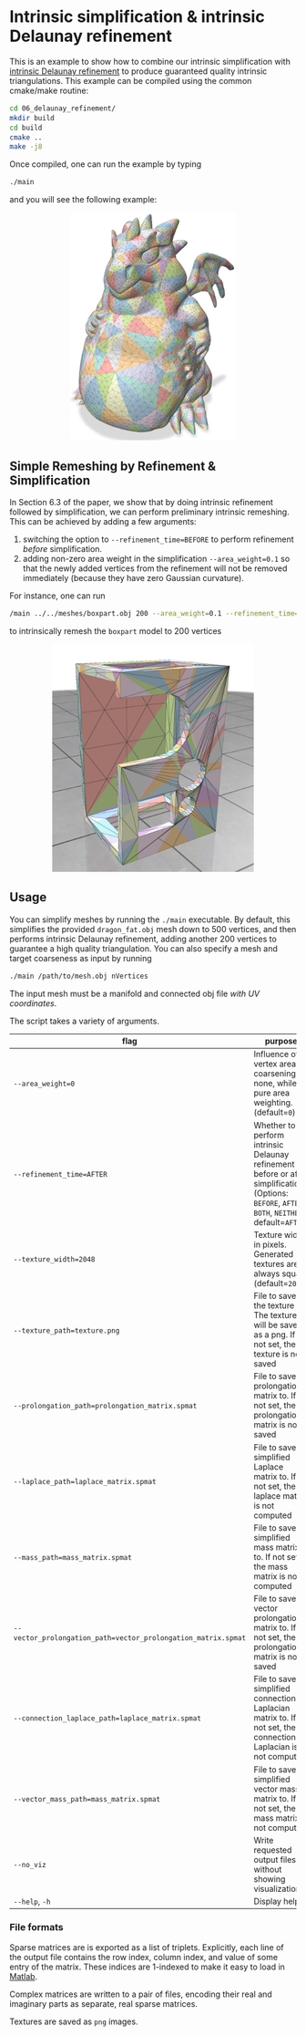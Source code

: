 # Intrinsic simplification & intrinsic Delaunay refinement
This is an example to show how to combine our intrinsic simplification with [intrinsic Delaunay refinement](https://markjgillespie.com/Research/integer-coordinates/index.html) to produce guaranteed quality intrinsic triangulations. This example can be compiled using the common cmake/make routine:
``` bash
cd 06_delaunay_refinement/
mkdir build
cd build
cmake ..
make -j8
```
Once compiled, one can run the example by typing
``` bash
./main
```
and you will see the following example:

<p align="center"><img src="../assets/06.jpg" height="400pt;"></p>


## Simple Remeshing by Refinement & Simplification
In Section 6.3 of the paper, we show that by doing intrinsic refinement followed by simplification, we can perform preliminary intrinsic remeshing. This can be achieved by adding a few arguments:
1. switching the option to `--refinement_time=BEFORE` to perform refinement _before_ simplification.
2. adding non-zero area weight in the simplification `--area_weight=0.1` so that the newly added vertices from the refinement will not be removed immediately (because they have zero Gaussian curvature).

For instance, one can run
``` bash
/main ../../meshes/boxpart.obj 200 --area_weight=0.1 --refinement_time=BEFORE
```
to intrinsically remesh the `boxpart` model to 200 vertices

<p align="center"><img src="../assets/06_2.jpg" height="400pt;"></p>

## Usage

You can simplify meshes by running the `./main` executable. By default, this simplifies the provided `dragon_fat.obj` mesh down to 500 vertices, and then performs intrinsic Delaunay refinement, adding another 200 vertices to guarantee a high quality triangulation. You can also specify a mesh and target coarseness as input by running
``` bash
./main /path/to/mesh.obj nVertices
```
The input mesh must be a manifold and connected obj file _with UV coordinates_.

The script takes a variety of arguments.

|flag | purpose|
| ------------- |-------------|
|`--area_weight=0`| Influence of vertex area on coarsening. 0: none, while 1: pure area weighting. (default=`0`) |
|`--refinement_time=AFTER`| Whether to perform intrinsic Delaunay refinement before or after simplification. (Options: `BEFORE`, `AFTER`, `BOTH`, `NEITHER`; default=`AFTER`) |
| `--texture_width=2048`       | Texture width in pixels. Generated textures are always square (default=`2048`)               |
| `--texture_path=texture.png` | File to save the texture to. The texture will be saved as a png. If not set, the texture is not saved          |
|`--prolongation_path=prolongation_matrix.spmat`| File to save prolongation matrix to. If not set, the prolongation matrix is not saved |
|`--laplace_path=laplace_matrix.spmat`| File to save simplified Laplace matrix to. If not set, the laplace matrix is not computed |
|`--mass_path=mass_matrix.spmat`| File to save simplified mass matrix to. If not set, the mass matrix is not computed |
|`--vector_prolongation_path=vector_prolongation_matrix.spmat`| File to save vector prolongation matrix to. If not set, the prolongation matrix is not saved |
|`--connection_laplace_path=laplace_matrix.spmat`| File to save simplified connection Laplacian matrix to. If not set, the connection Laplacian is not computed |
|`--vector_mass_path=mass_matrix.spmat`| File to save simplified vector mass matrix to. If not set, the mass matrix is not computed |
|`--no_viz`| Write requested output files without showing visualization |
|`--help`, `-h`| Display help |

### File formats
Sparse matrices are is exported as a list of triplets. Explicitly, each line of the output file contains the row index, column index, and value of some entry of the matrix. These indices are 1-indexed to make it easy to load in [Matlab](https://www.mathworks.com/help/matlab/ref/spconvert.html).

Complex matrices are written to a pair of files, encoding their real and imaginary parts as separate, real sparse matrices.

Textures are saved as `png` images.
